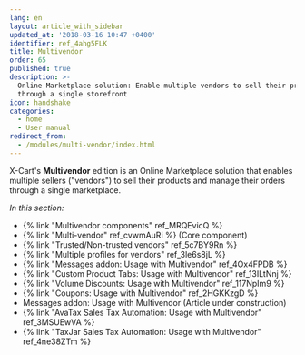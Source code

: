 ```yaml
---
lang: en
layout: article_with_sidebar
updated_at: '2018-03-16 10:47 +0400'
identifier: ref_4ahg5FLK
title: Multivendor
order: 65
published: true
description: >-
  Online Marketplace solution: Enable multiple vendors to sell their products
  through a single storefront
icon: handshake
categories:
  - home
  - User manual
redirect_from:
  - /modules/multi-vendor/index.html
---
```

X-Cart's **Multivendor** edition is an Online Marketplace solution that enables multiple sellers ("vendors") to sell their products and manage their orders through a single marketplace.

_In this section:_

   * {% link "Multivendor components" ref_MRQEvicQ %}
   * {% link "Multi-vendor" ref_cvwmAuRi %} (Core component)
   * {% link "Trusted/Non-trusted vendors" ref_5c7BY9Rn %}
   * {% link "Multiple profiles for vendors" ref_3le6s8jL %}
   * {% link "Messages addon: Usage with Multivendor" ref_4Ox4FPDB %}
   * {% link "Custom Product Tabs: Usage with Multivendor" ref_13ILtNnj %}
   * {% link "Volume Discounts: Usage with Multivendor" ref_117NpIm9 %}
   * {% link "Coupons: Usage with Multivendor" ref_2HGKKzgD %}  
   * Messages addon: Usage with Multivendor (Article under construction)
   * {% link "AvaTax Sales Tax Automation: Usage with Multivendor" ref_3MSUEwVA %}
   * {% link "TaxJar Sales Tax Automation: Usage with Multivendor" ref_4ne38ZTm %}
